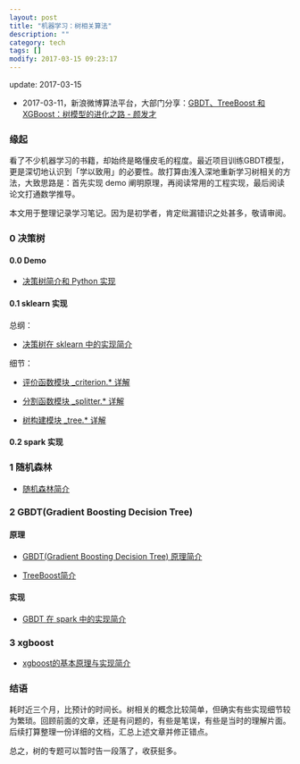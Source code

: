 ```yaml
---
layout: post
title: "机器学习：树相关算法"
description: ""
category: tech
tags: []
modify: 2017-03-15 09:23:17
---
```

update: 2017-03-15

+ 2017-03-11，新浪微博算法平台，大部门分享：[GBDT、TreeBoost 和 XGBoost：树模型的进化之路 - 颜发才](/assets/ml_tree/GBDT_TreeBoost_XGBoost_facaiy.pdf)


### 缘起
看了不少机器学习的书籍，却始终是略懂皮毛的程度。最近项目训练GBDT模型，更是深切地认识到「学以致用」的必要性。故打算由浅入深地重新学习树相关的方法，大致思路是：首先实现 demo 阐明原理，再阅读常用的工程实现，最后阅读论文打通数学推导。

本文用于整理记录学习笔记。因为是初学者，肯定纰漏错识之处甚多，敬请审阅。


### 0 决策树

#### 0.0 Demo
+ [决策树简介和 Python 实现](http://nbviewer.jupyter.org/github/facaiy/book_notes/blob/master/machine_learning/tree/decision_tree/demo.ipynb)

#### 0.1 sklearn 实现
总纲：

+ [决策树在 sklearn 中的实现简介](http://nbviewer.jupyter.org/github/facaiy/book_notes/blob/master/machine_learning/tree/decision_tree/sklearn/intro.ipynb)

细节：

+ [评价函数模块 _criterion.* 详解](http://nbviewer.jupyter.org/github/facaiy/book_notes/blob/master/machine_learning/tree/decision_tree/sklearn/_criterion.ipynb)

+ [分割函数模块 _splitter.* 详解](http://nbviewer.jupyter.org/github/facaiy/book_notes/blob/master/machine_learning/tree/decision_tree/sklearn/_splitter.ipynb)

+ [树构建模块 _tree.* 详解](http://nbviewer.jupyter.org/github/facaiy/book_notes/blob/master/machine_learning/tree/decision_tree/sklearn/_tree.ipynb)


#### 0.2 spark 实现


### 1 随机森林

+ [随机森林简介](http://nbviewer.jupyter.org/github/facaiy/book_notes/blob/master/machine_learning/tree/random_forest/intro.ipynb)


### 2 GBDT(Gradient Boosting Decision Tree)

#### 原理

+ [GBDT(Gradient Boosting Decision Tree) 原理简介](http://nbviewer.jupyter.org/github/facaiy/book_notes/blob/master/machine_learning/tree/gbdt/intro.ipynb)

+ [TreeBoost简介](http://nbviewer.jupyter.org/github/facaiy/book_notes/blob/master/machine_learning/tree/gbdt/treeboost/intro.ipynb)

#### 实现
+ [GBDT 在 spark 中的实现简介](http://nbviewer.jupyter.org/github/facaiy/book_notes/blob/master/machine_learning/tree/gbdt/spark/intro.ipynb)


### 3 xgboost

+ [xgboost的基本原理与实现简介](http://nbviewer.jupyter.org/github/facaiy/book_notes/blob/master/machine_learning/tree/gbdt/xgboost/intro.ipynb)


### 结语

耗时近三个月，比预计的时间长。树相关的概念比较简单，但确实有些实现细节较为繁琐。回顾前面的文章，还是有问题的，有些是笔误，有些是当时的理解片面。后续打算整理一份详细的文档，汇总上述文章并修正错点。

总之，树的专题可以暂时告一段落了，收获挺多。
